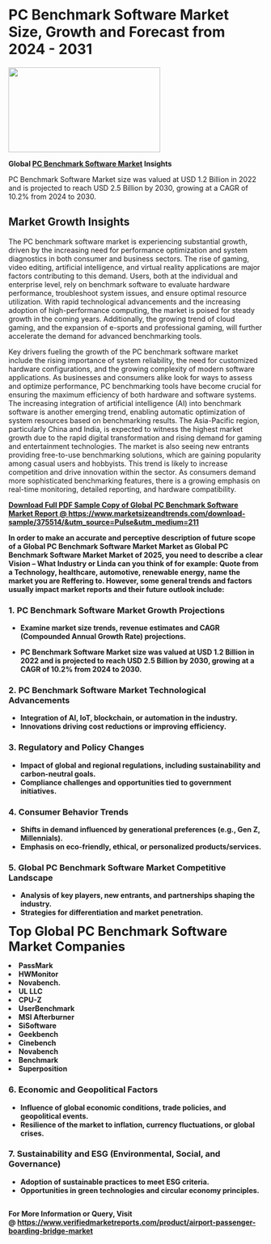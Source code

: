 <H1>PC Benchmark Software Market Size, Growth and Forecast from 2024 - 2031</H1><img class="aligncenter size-medium wp-image-584254" src="https://thirdeyenews.in/wp-content/uploads/2024/09/Global-Market-Research-300x168.jpeg" alt="" width="300" height="168" /><p><strong>Global&nbsp;<a href="https://www.marketsizeandtrends.com/download-sample/375514/&amp;utm_source=Pulse&amp;utm_medium=211">PC Benchmark Software Market</a> Insights</strong></p><p>PC Benchmark Software Market size was valued at USD 1.2 Billion in 2022 and is projected to reach USD 2.5 Billion by 2030, growing at a CAGR of 10.2% from 2024 to 2030.</p><p><h2>Market Growth Insights</h2> <p>The PC benchmark software market is experiencing substantial growth, driven by the increasing need for performance optimization and system diagnostics in both consumer and business sectors. The rise of gaming, video editing, artificial intelligence, and virtual reality applications are major factors contributing to this demand. Users, both at the individual and enterprise level, rely on benchmark software to evaluate hardware performance, troubleshoot system issues, and ensure optimal resource utilization. With rapid technological advancements and the increasing adoption of high-performance computing, the market is poised for steady growth in the coming years. Additionally, the growing trend of cloud gaming, and the expansion of e-sports and professional gaming, will further accelerate the demand for advanced benchmarking tools. <br> <strong><a href="#"></a></strong></p> <p>Key drivers fueling the growth of the PC benchmark software market include the rising importance of system reliability, the need for customized hardware configurations, and the growing complexity of modern software applications. As businesses and consumers alike look for ways to assess and optimize performance, PC benchmarking tools have become crucial for ensuring the maximum efficiency of both hardware and software systems. The increasing integration of artificial intelligence (AI) into benchmark software is another emerging trend, enabling automatic optimization of system resources based on benchmarking results. The Asia-Pacific region, particularly China and India, is expected to witness the highest market growth due to the rapid digital transformation and rising demand for gaming and entertainment technologies. The market is also seeing new entrants providing free-to-use benchmarking solutions, which are gaining popularity among casual users and hobbyists. This trend is likely to increase competition and drive innovation within the sector. As consumers demand more sophisticated benchmarking features, there is a growing emphasis on real-time monitoring, detailed reporting, and hardware compatibility. <br> <strong><a href="#"></p><p><span class=""><strong>Download Full PDF Sample Copy of Global PC Benchmark Software Market Report</strong> @ <a href="https://www.marketsizeandtrends.com/download-sample/375514/&amp;utm_source=Pulse&amp;utm_medium=211" target="_blank">https://www.marketsizeandtrends.com/download-sample/375514/&amp;utm_source=Pulse&amp;utm_medium=211</a></span></p><p>In order to make an accurate and perceptive description of future scope of a Global&nbsp;PC Benchmark Software Market Market as Global&nbsp;PC Benchmark Software Market Market of 2025, you need to describe a clear Vision &ndash; What Industry or Linda can you think of for example: Quote from a Technology, healthcare, automotive, renewable energy, name the market you are Reffering to. However, some general trends and factors usually impact market reports and their future outlook include:</p><h3>1.&nbsp;<strong>PC Benchmark Software Market Growth Projections</strong></h3><ul><li>Examine market size trends, revenue estimates and CAGR (Compounded Annual Growth Rate) projections.</li><li><p>PC Benchmark Software Market size was valued at USD 1.2 Billion in 2022 and is projected to reach USD 2.5 Billion by 2030, growing at a CAGR of 10.2% from 2024 to 2030.</p></li></ul><h3>2.&nbsp;<strong>PC Benchmark Software Market Technological Advancements</strong></h3><ul><li>Integration of AI, IoT, blockchain, or automation in the industry.</li><li>Innovations driving cost reductions or improving efficiency.</li></ul><h3>3.&nbsp;<strong>Regulatory and Policy Changes</strong></h3><ul><li>Impact of global and regional regulations, including sustainability and carbon-neutral goals.</li><li>Compliance challenges and opportunities tied to government initiatives.</li></ul><h3>4.&nbsp;<strong>Consumer Behavior Trends</strong></h3><ul><li>Shifts in demand influenced by generational preferences (e.g., Gen Z, Millennials).</li><li>Emphasis on eco-friendly, ethical, or personalized products/services.</li></ul><h3>5.&nbsp;<strong>Global PC Benchmark Software Market Competitive Landscape</strong></h3><ul><li>Analysis of key players, new entrants, and partnerships shaping the industry.</li><li>Strategies for differentiation and market penetration.</li></ul><p data-pm-slice="1 1 []"><span style="color: inherit; font-family: inherit; font-size: 25px;">Top Global PC Benchmark Software Market Companies</span></p><div class="" data-test-id=""><p><li>PassMark</li><li> HWMonitor</li><li> Novabench.</li><li> UL LLC</li><li> CPU-Z</li><li> UserBenchmark</li><li> MSI Afterburner</li><li> SiSoftware</li><li> Geekbench</li><li> Cinebench</li><li> Novabench</li><li> Benchmark</li><li> Superposition</li></p></div><h3>6.&nbsp;<strong>Economic and Geopolitical Factors</strong></h3><ul><li>Influence of global economic conditions, trade policies, and geopolitical events.</li><li>Resilience of the market to inflation, currency fluctuations, or global crises.</li></ul><h3>7.&nbsp;<strong>Sustainability and ESG (Environmental, Social, and Governance)</strong></h3><ul><li>Adoption of sustainable practices to meet ESG criteria.</li><li>Opportunities in green technologies and circular economy principles.</li></ul><h2><strong style="font-size: 14px;">For More Information or Query, Visit @&nbsp;</strong><a style="background-color: #ffffff; font-size: 14px;" href="https://www.marketsizeandtrends.com/report/pc-benchmark-software-market/" target="_blank">https://www.verifiedmarketreports.com/product/airport-passenger-boarding-bridge-market</a></h2>
